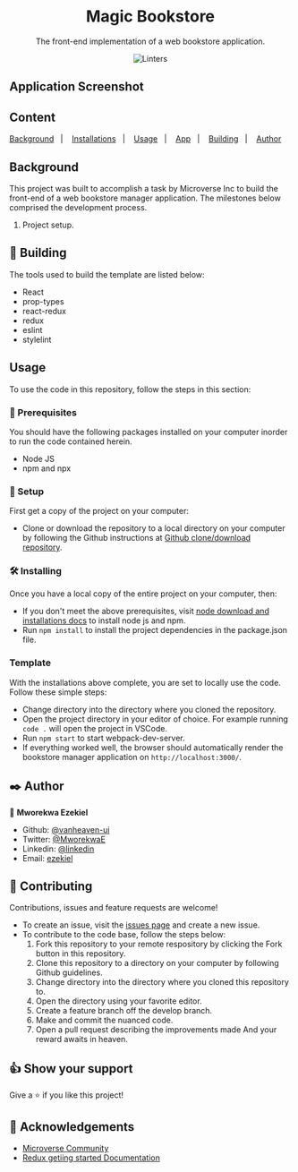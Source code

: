 <div align="center">

# Magic Bookstore

The front-end implementation of a web bookstore application.

![Linters](https://img.shields.io/badge/Linters-pass-brightgreen)

</div>

## Application Screenshot


## Content

<a text-align="center" href="#about">Background</a>&nbsp;&nbsp;&nbsp;|&nbsp;&nbsp;&nbsp;
<a href="#ins">Installations</a>&nbsp;&nbsp;&nbsp;|&nbsp;&nbsp;&nbsp;
<a href="#usage">Usage</a>&nbsp;&nbsp;&nbsp;|&nbsp;&nbsp;&nbsp;
<a href="#app">App</a>&nbsp;&nbsp;&nbsp;|&nbsp;&nbsp;&nbsp;
<a href="#with">Building</a>&nbsp;&nbsp;&nbsp;|&nbsp;&nbsp;&nbsp;
<a href="#author">Author</a>

## Background <a name = "about"></a>

This project was built to accomplish a task by Microverse Inc to build the front-end of a web bookstore manager application. The milestones below comprised the development process.
1. Project setup.

## 🔧 Building<a name = "with"></a>

The tools used to build the template are listed below:

- React
- prop-types
- react-redux
- redux
- eslint
- stylelint

## Usage <a name = "usage"></a>

To use the code in this repository, follow the steps in this section:

### 🔨 Prerequisites

You should have the following packages installed on your computer inorder to run the code contained herein.

- Node JS
- npm and npx

### 🔨 Setup

First get a copy of the project on your computer:

- Clone or download the repository to a local directory on your computer by following the Github instructions at [Github clone/download repository](https://docs.github.com/en/enterprise/2.13/user/articles/cloning-a-repository).

### 🛠 Installing <a name = "ins"></a>

Once you have a local copy of the entire project on your computer, then:

- If you don't meet the above prerequisites, visit [node download and installations docs](https://docs.npmjs.com/downloading-and-installing-node-js-and-npm) to install node js and npm.
- Run `npm install` to install the project dependencies in the package.json file.

### Template <a name = "app"></a>

With the installations above complete, you are set to locally use the code. Follow these simple steps:

- Change directory into the directory where you cloned the repository.
- Open the project directory in your editor of choice. For example running `code .` will open the project in VSCode.
- Run `npm start` to start webpack-dev-server.
- If everything worked well, the browser should automatically render the bookstore manager application on `http://localhost:3000/`.

## ✒️ Author <a name = "author"></a>

👤 **Mworekwa Ezekiel**

- Github: [@vanheaven-ui](https://github.com/vanheaven-ui)
- Twitter: [@MworekwaE](https://twitter.com/MworekwaE)
- Linkedin: [@linkedin](https://www.linkedin.com/in/vanheaven/)
- Email: [ezekiel](mailto:vanheaven6@gmail.com)

## 🤝 Contributing

Contributions, issues and feature requests are welcome!

- To create an issue, visit the [issues page](https://github.com/vanheaven-ui/React-calc/issues) and create a new issue.
- To contribute to the code base, follow the steps below:
  1. Fork this repository to your remote respository by clicking the Fork button in this repository.
  2. Clone this repository to a directory on your computer by following Github guidelines.
  3. Change directory into the directory where you cloned this repository to.
  4. Open the directory using your favorite editor.
  5. Create a feature branch off the develop branch.
  6. Make and commit the nuanced code.
  7. Open a pull request describing the improvements made
     And your reward awaits in heaven.

## 👍 Show your support

Give a ⭐️ if you like this project!

## :clap: Acknowledgements

- [Microverse Community](https://www.microverse.org/) <br />
- [Redux getiing started Documentation](https://redux.js.org/introduction/getting-started)